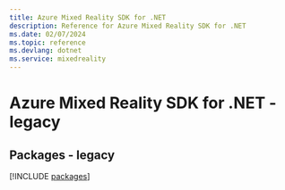 ```yaml
---
title: Azure Mixed Reality SDK for .NET
description: Reference for Azure Mixed Reality SDK for .NET
ms.date: 02/07/2024
ms.topic: reference
ms.devlang: dotnet
ms.service: mixedreality
---
```

# Azure Mixed Reality SDK for .NET - legacy
## Packages - legacy
[!INCLUDE [packages](mixed-reality-index.md)]